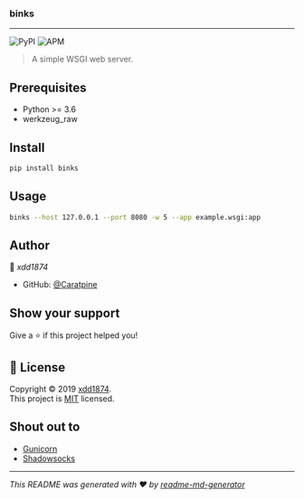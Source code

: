 
### binks
---

![PyPI](https://img.shields.io/pypi/v/binks)
![APM](https://img.shields.io/apm/l/binks)

        

> A simple WSGI web server.

## Prerequisites

* Python >= 3.6
* werkzeug_raw

## Install

```sh
pip install binks
```

## Usage

```sh
binks --host 127.0.0.1 --port 8080 -w 5 --app example.wsgi:app
```

## Author
👤 *xdd1874*

* GitHub: [@Caratpine](https://github.com/Caratpine)

## Show your support
Give a ⭐️ if this project helped you!


## 📝 License

Copyright © 2019 [xdd1874](https://github.com/Caratpine).<br />
This project is [MIT](https://github.com/Caratpine/binks/blob/master/LICENSE) licensed.

## Shout out to

* [Gunicorn](https://github.com/benoitc/gunicorn)
* [Shadowsocks](https://github.com/shadowsocks/shadowsocks/tree/master)

---
_This README was generated with ❤️ by [readme-md-generator](https://github.com/kefranabg/readme-md-generator)_

